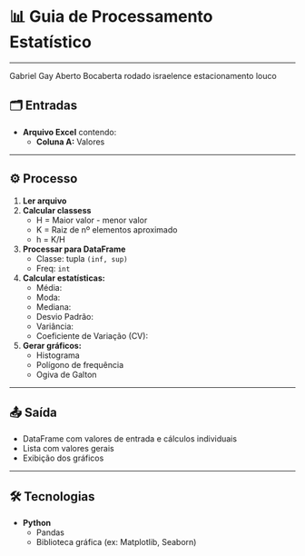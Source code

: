 # 📊 Guia de Processamento Estatístico
---
Gabriel
Gay
Aberto
Bocaberta
rodado
israelence
estacionamento
louco

## 🗂️ Entradas

- **Arquivo Excel** contendo:
  - **Coluna A:** Valores

---

## ⚙️ Processo

1. **Ler arquivo**
2. **Calcular classess**
    - H = Maior valor - menor valor    
    - K = Raiz de nº elementos aproximado
    - h = K/H
3. **Processar para DataFrame**
   - Classe: tupla `(inf, sup)`
   - Freq: `int`
4. **Calcular estatísticas:**
   - Média:
   - Moda:
   - Mediana:
   - Desvio Padrão:
   - Variância:
   - Coeficiente de Variação (CV):
5. **Gerar gráficos:**
   - Histograma
   - Polígono de frequência
   - Ogiva de Galton

---

## 📤 Saída

- DataFrame com valores de entrada e cálculos individuais
- Lista com valores gerais
- Exibição dos gráficos

---

## 🛠️ Tecnologias

- **Python**
  - Pandas
  - Biblioteca gráfica (ex: Matplotlib, Seaborn)
